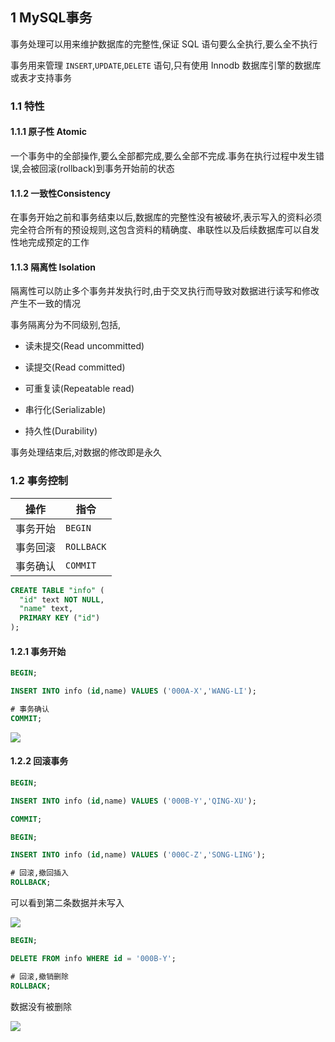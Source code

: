 <!--
 * @Description: 
 * @Version: 1.0
 * @Author: DaLao
 * @Email: dalao_li@163.com
 * @Date: 2021-01-16 17:59:35
 * @LastEditors: DaLao
 * @LastEditTime: 2022-05-09 21:22:07
-->

## 1 MySQL事务


事务处理可以用来维护数据库的完整性,保证 SQL 语句要么全执行,要么全不执行

事务用来管理 `INSERT`,`UPDATE`,`DELETE` 语句,只有使用 Innodb 数据库引擎的数据库或表才支持事务



### 1.1 特性


#### 1.1.1 原子性 Atomic

一个事务中的全部操作,要么全部都完成,要么全部不完成.事务在执行过程中发生错误,会被回滚(rollback)到事务开始前的状态



#### 1.1.2 一致性Consistency

在事务开始之前和事务结束以后,数据库的完整性没有被破坏,表示写入的资料必须完全符合所有的预设规则,这包含资料的精确度、串联性以及后续数据库可以自发性地完成预定的工作



#### 1.1.3 隔离性 Isolation

隔离性可以防止多个事务并发执行时,由于交叉执行而导致对数据进行读写和修改产生不一致的情况

事务隔离分为不同级别,包括,

- 读未提交(Read uncommitted)

- 读提交(Read committed)

- 可重复读(Repeatable read)

- 串行化(Serializable)

- 持久性(Durability)

事务处理结束后,对数据的修改即是永久



### 1.2 事务控制


| 操作     | 指令       |
| -------- | ---------- |
| 事务开始 | `BEGIN`    |
| 事务回滚 | `ROLLBACK` |
| 事务确认 | `COMMIT`   |

```sql
CREATE TABLE "info" (
  "id" text NOT NULL,
  "name" text,
  PRIMARY KEY ("id")
);
```


#### 1.2.1 事务开始

```sql
BEGIN;

INSERT INTO info (id,name) VALUES ('000A-X','WANG-LI');

# 事务确认
COMMIT;
```

![](https://cdn.hurra.ltd/img/20200712233125.png)


#### 1.2.2 回滚事务

```sql
BEGIN;

INSERT INTO info (id,name) VALUES ('000B-Y','QING-XU');

COMMIT;

BEGIN;

INSERT INTO info (id,name) VALUES ('000C-Z','SONG-LING');

# 回滚,撤回插入
ROLLBACK;
```

可以看到第二条数据并未写入

![](https://cdn.hurra.ltd/img/20200712235320.png)

```sql
BEGIN;

DELETE FROM info WHERE id = '000B-Y';

# 回滚,撤销删除
ROLLBACK;
```

数据没有被删除

![](https://cdn.hurra.ltd/img/20200713000345.png)